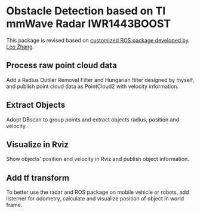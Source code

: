 # Obstacle Detection based on TI mmWave Radar IWR1443BOOST

This package is revised based on [customized ROS package developed by Leo Zhang](https://github.com/radar-lab/ti_mmwave_rospkg).

## Process raw point cloud data

Add a Radius Outlier Removal Filter and Hungarian filter designed by myself, and publish point cloud data as PointCloud2 with velocity information.

## Extract Objects

Adopt DBscan to group points and extract objects radius, position and velocity.

## Visualize in Rviz

Show objects' position and velocity in Rviz and publish object information.

## Add tf transform

To better use the radar and ROS package on mobile vehicle or robots, add listerner for odometry, calculate and visualize position of object in world frame.
